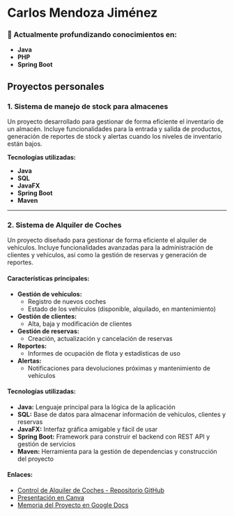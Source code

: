 # Carlos Mendoza Jiménez

### 🌱 Actualmente profundizando conocimientos en:
- **Java**
- **PHP**
- **Spring Boot**

## Proyectos personales

### 1. Sistema de manejo de stock para almacenes
Un proyecto desarrollado para gestionar de forma eficiente el inventario de un almacén. Incluye funcionalidades para la entrada y salida de productos, generación de reportes de stock y alertas cuando los niveles de inventario están bajos.

**Tecnologías utilizadas:**
- **Java**
- **SQL**
- **JavaFX**
- **Spring Boot**
- **Maven**

---

### 2. Sistema de Alquiler de Coches
Un proyecto diseñado para gestionar de forma eficiente el alquiler de vehículos. Incluye funcionalidades avanzadas para la administración de clientes y vehículos, así como la gestión de reservas y generación de reportes.

#### Características principales:
- **Gestión de vehículos:**
  - Registro de nuevos coches
  - Estado de los vehículos (disponible, alquilado, en mantenimiento)
- **Gestión de clientes:**
  - Alta, baja y modificación de clientes
- **Gestión de reservas:**
  - Creación, actualización y cancelación de reservas
- **Reportes:**
  - Informes de ocupación de flota y estadísticas de uso
- **Alertas:**
  - Notificaciones para devoluciones próximas y mantenimiento de vehículos

#### Tecnologías utilizadas:
- **Java:** Lenguaje principal para la lógica de la aplicación
- **SQL:** Base de datos para almacenar información de vehículos, clientes y reservas
- **JavaFX:** Interfaz gráfica amigable y fácil de usar
- **Spring Boot:** Framework para construir el backend con REST API y gestión de servicios
- **Maven:** Herramienta para la gestión de dependencias y construcción del proyecto

#### Enlaces:
- [Control de Alquiler de Coches - Repositorio GitHub](https://github.com/raulAdan99/ranaredb.git)
- [Presentación en Canva](https://www.canva.com/design/DAGbjgoo1rc/9eudWP9foC1aYw9ay-fK1w/edit?utm_content=DAGbjgoo1rc&utm_campaign=designshare&utm_medium=link2&utm_source=sharebutton)
- [Memoria del Proyecto en Google Docs](https://docs.google.com/document/d/1I8rbTUmTRgoq9Yb1XuzH5R812gyzaxtdh6coBAhTTcw/edit?usp=sharing)
